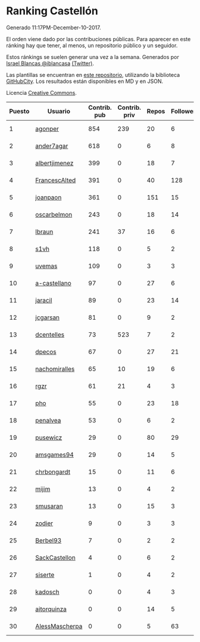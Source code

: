 # Ranking Castellón

Generado 11:17PM-December-10-2017.

El orden viene dado por las contribuciones públicas. Para aparecer en este ránking hay que tener, al menos, un repositorio público y un seguidor.

Estos ránkings se suelen generar una vez a la semana. Generados por [Israel Blancas @iblancasa](https://github.com/iblancasa/) [(Twitter)](https://twitter.com/iblancasa).

Las plantillas se encuentran en [este repositorio](https://github.com/iblancasa/GH-Spanish-Ranking), utilizando la biblioteca [GitHubCity](https://github.com/iblancasa/GitHubCity). Los resultados están disponibles en MD y en JSON.

Licencia [Creative Commons](https://creativecommons.org/licenses/by/4.0/).

| Puesto   |  Usuario  | Contrib. pub | Contrib. priv |Repos| Followers | Desde |  Avatar  |
|----------|-----------|--------------|---------------|-----|-----------|-------|----------|
|1|[agonper](https://github.com/agonper)|854|239|20|6|2015-01-27|![agonper](https://avatars3.githubusercontent.com/u/10727467)|
|2|[ander7agar](https://github.com/ander7agar)|618|0|6|8|2014-03-06|![ander7agar](https://avatars2.githubusercontent.com/u/6875232)|
|3|[albertjimenez](https://github.com/albertjimenez)|399|0|18|7|2015-05-21|![albertjimenez](https://avatars3.githubusercontent.com/u/12547680)|
|4|[FrancescAlted](https://github.com/FrancescAlted)|391|0|40|128|2010-06-25|![FrancescAlted](https://avatars0.githubusercontent.com/u/314521)|
|5|[joanpaon](https://github.com/joanpaon)|361|0|151|15|2013-06-30|![joanpaon](https://avatars1.githubusercontent.com/u/4895527)|
|6|[oscarbelmon](https://github.com/oscarbelmon)|243|0|18|14|2013-04-05|![oscarbelmon](https://avatars0.githubusercontent.com/u/4066452)|
|7|[lbraun](https://github.com/lbraun)|241|37|16|6|2010-06-02|![lbraun](https://avatars2.githubusercontent.com/u/294776)|
|8|[s1vh](https://github.com/s1vh)|118|0|5|2|2014-10-09|![s1vh](https://avatars1.githubusercontent.com/u/9099118)|
|9|[uvemas](https://github.com/uvemas)|109|0|3|3|2011-10-03|![uvemas](https://avatars1.githubusercontent.com/u/1099529)|
|10|[a-castellano](https://github.com/a-castellano)|97|0|27|6|2015-03-17|![a-castellano](https://avatars0.githubusercontent.com/u/11519707)|
|11|[jaracil](https://github.com/jaracil)|89|0|23|14|2014-01-10|![jaracil](https://avatars0.githubusercontent.com/u/6370372)|
|12|[jcgarsan](https://github.com/jcgarsan)|81|0|9|2|2013-09-26|![jcgarsan](https://avatars3.githubusercontent.com/u/5547857)|
|13|[dcentelles](https://github.com/dcentelles)|73|523|7|2|2013-07-15|![dcentelles](https://avatars2.githubusercontent.com/u/5012707)|
|14|[dpecos](https://github.com/dpecos)|67|0|27|21|2011-01-26|![dpecos](https://avatars0.githubusercontent.com/u/584298)|
|15|[nachomiralles](https://github.com/nachomiralles)|65|10|19|6|2013-06-26|![nachomiralles](https://avatars2.githubusercontent.com/u/4831513)|
|16|[rgzr](https://github.com/rgzr)|61|21|4|3|2015-07-03|![rgzr](https://avatars1.githubusercontent.com/u/13169716)|
|17|[pho](https://github.com/pho)|55|0|23|18|2009-05-25|![pho](https://avatars0.githubusercontent.com/u/88469)|
|18|[penalvea](https://github.com/penalvea)|53|0|6|2|2013-04-09|![penalvea](https://avatars3.githubusercontent.com/u/4102114)|
|19|[pusewicz](https://github.com/pusewicz)|29|0|80|29|2008-02-26|![pusewicz](https://avatars2.githubusercontent.com/u/940)|
|20|[amsgames94](https://github.com/amsgames94)|29|0|14|5|2014-03-15|![amsgames94](https://avatars3.githubusercontent.com/u/6959189)|
|21|[chrbongardt](https://github.com/chrbongardt)|15|0|11|6|2012-11-19|![chrbongardt](https://avatars3.githubusercontent.com/u/2834466)|
|22|[mijim](https://github.com/mijim)|13|0|4|2|2016-02-01|![mijim](https://avatars1.githubusercontent.com/u/17006034)|
|23|[smusaran](https://github.com/smusaran)|13|0|15|3|2015-11-10|![smusaran](https://avatars2.githubusercontent.com/u/15787704)|
|24|[zodier](https://github.com/zodier)|9|0|3|3|2010-11-13|![zodier](https://avatars0.githubusercontent.com/u/480371)|
|25|[Berbel93](https://github.com/Berbel93)|7|0|2|2|2016-03-02|![Berbel93](https://avatars2.githubusercontent.com/u/17596372)|
|26|[SackCastellon](https://github.com/SackCastellon)|4|0|6|2|2013-08-28|![SackCastellon](https://avatars3.githubusercontent.com/u/5330355)|
|27|[siserte](https://github.com/siserte)|1|0|4|2|2014-02-05|![siserte](https://avatars2.githubusercontent.com/u/6595035)|
|28|[kadosch](https://github.com/kadosch)|0|0|4|3|2011-12-31|![kadosch](https://avatars1.githubusercontent.com/u/1296520)|
|29|[aitorquinza](https://github.com/aitorquinza)|0|0|14|5|2012-09-17|![aitorquinza](https://avatars3.githubusercontent.com/u/2361502)|
|30|[AlessMascherpa](https://github.com/AlessMascherpa)|0|0|5|63|2011-04-03|![AlessMascherpa](https://avatars2.githubusercontent.com/u/706750)|
